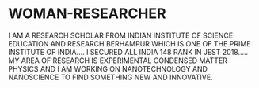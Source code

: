 # WOMAN-RESEARCHER
I AM A RESEARCH SCHOLAR FROM INDIAN INSTITUTE OF SCIENCE EDUCATION AND RESEARCH BERHAMPUR WHICH IS ONE OF THE PRIME INSTITUTE OF INDIA.... I SECURED ALL INDIA 148 RANK IN JEST 2018..... MY AREA OF RESEARCH IS EXPERIMENTAL CONDENSED MATTER PHYSICS AND I AM WORKING ON NANOTECHNOLOGY AND NANOSCIENCE TO FIND SOMETHING NEW AND INNOVATIVE.
